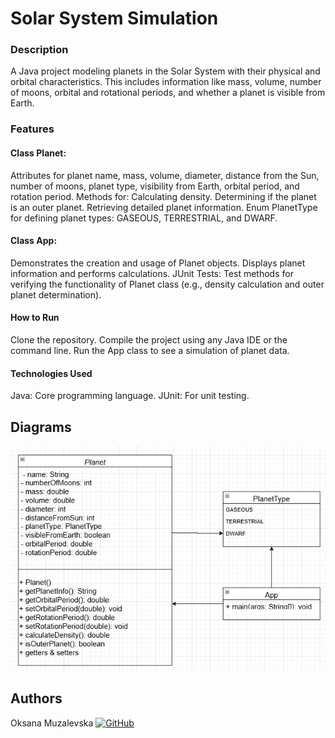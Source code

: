# Solar System Simulation
### Description
A Java project modeling planets in the Solar System with their physical and orbital characteristics. This includes information like mass, volume, number of moons, orbital and rotational periods, and whether a planet is visible from Earth.

### Features

#### Class Planet:

Attributes for planet name, mass, volume, diameter, distance from the Sun, number of moons, planet type, visibility from Earth, orbital period, and rotation period.
Methods for:
Calculating density.
Determining if the planet is an outer planet.
Retrieving detailed planet information.
Enum PlanetType for defining planet types: GASEOUS, TERRESTRIAL, and DWARF.

#### Class App:

Demonstrates the creation and usage of Planet objects.
Displays planet information and performs calculations.
JUnit Tests:
Test methods for verifying the functionality of Planet class (e.g., density calculation and outer planet determination).

#### How to Run
Clone the repository.
Compile the project using any Java IDE or the command line.
Run the App class to see a simulation of planet data.

#### Technologies Used
Java: Core programming language.
JUnit: For unit testing.

## Diagrams
<img src="src/img/diag.jpg">

## Authors
Oksana Muzalevska
[![GitHub](https://img.shields.io/badge/-GitHub-333?style=for-the-badge&logo=GitHub&logoColor=fff)](https://github.com/omuzalevska)